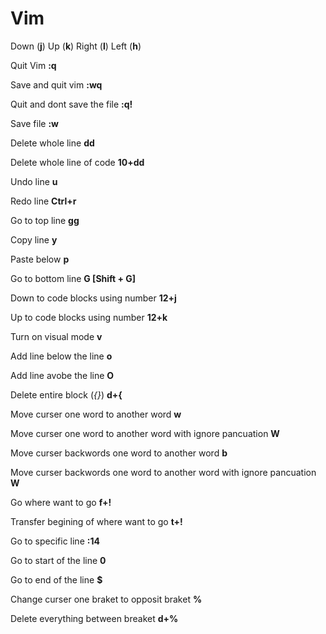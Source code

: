# Vim

Down (**j**) Up (**k**) Right (**l**) Left (**h**)

Quit Vim **:q**

Save and quit vim **:wq**

Quit and dont save the file **:q!**

Save file **:w**

Delete whole line **dd**

Delete whole line of code **10+dd**

Undo line **u**

Redo line **Ctrl+r**

Go to top line **gg**

Copy line **y**

Paste below **p**

Go to bottom line **G [Shift + G]**

Down to code blocks using number **12+j**

Up to code blocks using number **12+k**

Turn on visual mode **v**

Add line below the line **o**

Add line avobe the line **O**

Delete entire block (*{}*) **d+{**

Move curser one word to another word **w**

Move curser one word to another word with ignore pancuation **W**

Move curser backwords one word to another word **b**

Move curser backwords one word to another word with ignore pancuation **W**

Go where want to go **f+!**

Transfer begining of where want to go **t+!**

Go to specific line **:14**

Go to start of the line **0**

Go to end of the line **$**

Change curser one braket to opposit braket **%**

Delete everything between breaket **d+%**